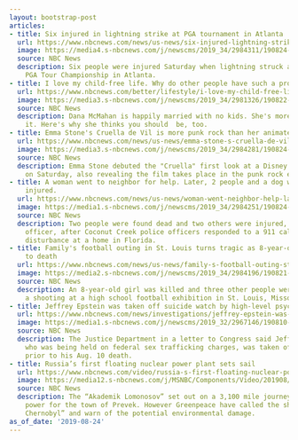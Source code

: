 ```yaml
---
layout: bootstrap-post
articles:
- title: Six injured in lightning strike at PGA tournament in Atlanta
  url: https://www.nbcnews.com/news/us-news/six-injured-lightning-strike-pga-tournament-atlanta-n1046101
  image: https://media4.s-nbcnews.com/j/newscms/2019_34/2984311/190824-pga-lightning-axc-645p_e8020d436520275a40c7a5a9796a9e8d.nbcnews-fp-1200-630.jpg
  source: NBC News
  description: Six people were injured Saturday when lightning struck a tree at the
    PGA Tour Championship in Atlanta.
- title: I love my child-free life. Why do other people have such a problem with it?
  url: https://www.nbcnews.com/better/lifestyle/i-love-my-child-free-life-why-do-other-people-ncna1044866
  image: https://media3.s-nbcnews.com/j/newscms/2019_34/2981326/190822-childless-marriage-better-cs-1121a_4eef373fc16aaf8f8381272e14836d0a.nbcnews-fp-1200-630.jpg
  source: NBC News
  description: Dana McMahan is happily married with no kids. She's more than OK with
    it. Here's why she thinks you should  be, too.
- title: Emma Stone's Cruella de Vil is more punk rock than her animated counterpart
  url: https://www.nbcnews.com/news/us-news/emma-stone-s-cruella-de-vil-more-punk-rock-her-n1046086
  image: https://media3.s-nbcnews.com/j/newscms/2019_34/2984281/190824-cruella-al-1556_ccfedbcb8b5b6540fa6cdaf98b5583be.nbcnews-fp-1200-630.jpg
  source: NBC News
  description: Emma Stone debuted the "Cruella" first look at a Disney fan club event
    on Saturday, also revealing the film takes place in the punk rock era of the 1970s.
- title: A woman went to neighbor for help. Later, 2 people and a dog were dead, officer
    injured.
  url: https://www.nbcnews.com/news/us-news/woman-went-neighbor-help-later-2-people-dog-were-dead-n1046081
  image: https://media1.s-nbcnews.com/j/newscms/2019_34/2984251/190824-coconut-creek-shooting-al-1357_b914bba79f613a91bc5728b1dcbb17eb.nbcnews-fp-1200-630.jpg
  source: NBC News
  description: Two people were found dead and two others were injured, including an
    officer, after Coconut Creek police officers responded to a 911 call about a domestic
    disturbance at a home in Florida.
- title: Family's football outing in St. Louis turns tragic as 8-year-old girl shot
    to death
  url: https://www.nbcnews.com/news/us-news/family-s-football-outing-st-louis-turns-tragic-8-year-n1046076
  image: https://media2.s-nbcnews.com/j/newscms/2019_34/2984196/190821-st-louis-shooting-al-1117j_8dfc5c958af11e0f3d34d27450954832.nbcnews-fp-1200-630.jpg
  source: NBC News
  description: An 8-year-old girl was killed and three other people were injured during
    a shooting at a high school football exhibition in St. Louis, Missouri.
- title: Jeffrey Epstein was taken off suicide watch by high-level psychologist
  url: https://www.nbcnews.com/news/investigations/jeffrey-epstein-was-taken-suicide-watch-high-level-psychologist-n1046071
  image: https://media1.s-nbcnews.com/j/newscms/2019_32/2967146/190810-jeffrey-epstein-al-1053_521e18f538feec364556d38e67a1829b.nbcnews-fp-1200-630.jpg
  source: NBC News
  description: The Justice Department in a letter to Congress said Jeffrey Epstein,
    who was being held on federal sex trafficking charges, was taken off suicide watch
    prior to his Aug. 10 death.
- title: Russia’s first floating nuclear power plant sets sail
  url: https://www.nbcnews.com/video/russia-s-first-floating-nuclear-power-plant-sets-sail-67359813707
  image: https://media12.s-nbcnews.com/j/MSNBC/Components/Video/201908/f_tov_lon_russianuclear_190824.nbcnews-fp-1200-630.jpg
  source: NBC News
  description: The “Akademik Lomonosov” set out on a 3,100 mile journey to provide
    power for the town of Prevek. However Greenpeace have called the ship a “floating
    Chernobyl” and warn of the potential environmental damage.
as_of_date: '2019-08-24'
---
```


